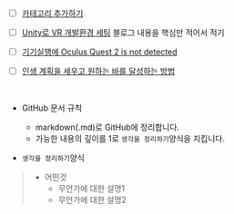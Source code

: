 - [ ] [카테고리 추가하기](https://devyurim.github.io/development%20environment/github%20blog/2018/08/07/blog-6.html)
- [ ] [Unity로 VR 개발환경 세팅](https://tertis.tistory.com/entry/Unity%EB%A1%9C-VR-%EA%B0%9C%EB%B0%9C%ED%99%98%EA%B2%BD-%EC%84%B8%ED%8C%85-2)
블로그 내용을 핵심만 적어서 적기
- [ ] [기기실행에 Oculus Quest 2 is not detected](https://forum.unity.com/threads/oculus-quest-not-showing-up-in-run-device.1214934/)

- [ ] [인생 계획을 세우고 원하는 바를 달성하는 방법](https://evernote.com/blog/ko/how-to-make-a-plan/)

<br>

* GitHub 문서 규칙
  * markdown(.md)로 GitHub에 정리합니다.
  * 가능한 내용의 깊이를 1로 `생각을 정리하기`양식을 지킵니다.

* `생각을 정리하기`양식

> * 어떤것
>   * 무언가에 대한 설명1
>   * 무언가에 대한 설명2
